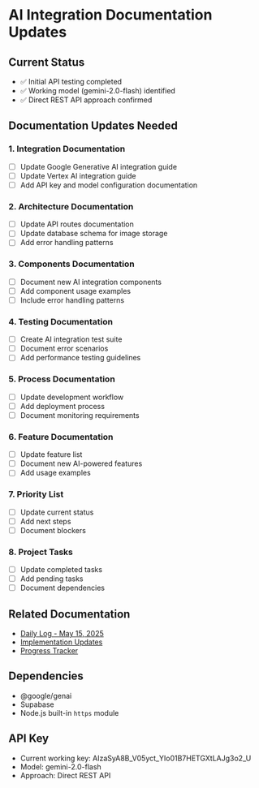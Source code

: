 # AI Integration Documentation Updates

## Current Status
- ✅ Initial API testing completed
- ✅ Working model (gemini-2.0-flash) identified
- ✅ Direct REST API approach confirmed

## Documentation Updates Needed

### 1. Integration Documentation
- [ ] Update Google Generative AI integration guide
- [ ] Update Vertex AI integration guide
- [ ] Add API key and model configuration documentation

### 2. Architecture Documentation
- [ ] Update API routes documentation
- [ ] Update database schema for image storage
- [ ] Add error handling patterns

### 3. Components Documentation
- [ ] Document new AI integration components
- [ ] Add component usage examples
- [ ] Include error handling patterns

### 4. Testing Documentation
- [ ] Create AI integration test suite
- [ ] Document error scenarios
- [ ] Add performance testing guidelines

### 5. Process Documentation
- [ ] Update development workflow
- [ ] Add deployment process
- [ ] Document monitoring requirements

### 6. Feature Documentation
- [ ] Update feature list
- [ ] Document new AI-powered features
- [ ] Add usage examples

### 7. Priority List
- [ ] Update current status
- [ ] Add next steps
- [ ] Document blockers

### 8. Project Tasks
- [ ] Update completed tasks
- [ ] Add pending tasks
- [ ] Document dependencies

## Related Documentation
- [Daily Log - May 15, 2025](../daily-logs/2025-05-15.md)
- [Implementation Updates](../Image%20generation/implementation-updates-2025-05-15.md)
- [Progress Tracker](../tracking/image-generation-progress.md)

## Dependencies
- @google/genai
- Supabase
- Node.js built-in `https` module

## API Key
- Current working key: AIzaSyA8B_V05yct_YIo01B7HETGXtLAJg3o2_U
- Model: gemini-2.0-flash
- Approach: Direct REST API
